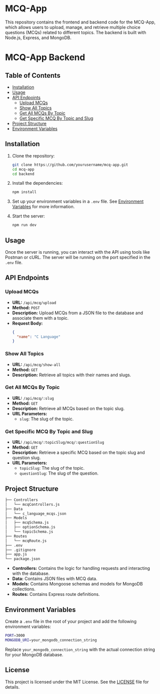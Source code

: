 # MCQ-App

This repository contains the frontend and backend code for the MCQ-App, which allows users to upload, manage, and retrieve multiple choice questions (MCQs) related to different topics. The backend is built with Node.js, Express, and MongoDB.

# MCQ-App Backend

## Table of Contents

- [Installation](#installation)
- [Usage](#usage)
- [API Endpoints](#api-endpoints)
  - [Upload MCQs](#upload-mcqs)
  - [Show All Topics](#show-all-topics)
  - [Get All MCQs By Topic](#get-all-mcqs-by-topic)
  - [Get Specific MCQ By Topic and Slug](#get-specific-mcq-by-topic-and-slug)
- [Project Structure](#project-structure)
- [Environment Variables](#environment-variables)

## Installation

1. Clone the repository:
   ```bash
   git clone https://github.com/yourusername/mcq-app.git
   cd mcq-app
   cd backend
   ```
2. Install the dependencies:

   ```bash
   npm install
   ```

3. Set up your environment variables in a `.env` file. See [Environment Variables](#environment-variables) for more information.

4. Start the server:

   ```bash
   npm run dev
   ```

## Usage

Once the server is running, you can interact with the API using tools like Postman or cURL. The server will be running on the port specified in the `.env` file.

## API Endpoints

### Upload MCQs

- **URL:** `/api/mcq/upload`
- **Method:** `POST`
- **Description:** Upload MCQs from a JSON file to the database and associate them with a topic.
- **Request Body:**
  ```json
  {
    "name": "C Language"
  }
  ```

### Show All Topics

- **URL:** `/api/mcq/show-all`
- **Method:** `GET`
- **Description:** Retrieve all topics with their names and slugs.

### Get All MCQs By Topic

- **URL:** `/api/mcq/:slug`
- **Method:** `GET`
- **Description:** Retrieve all MCQs based on the topic slug.
- **URL Parameters:**
  - `slug`: The slug of the topic.

### Get Specific MCQ By Topic and Slug

- **URL:** `/api/mcq/:topicSlug/mcq/:questionSlug`
- **Method:** `GET`
- **Description:** Retrieve a specific MCQ based on the topic slug and question slug.
- **URL Parameters:**
  - `topicSlug`: The slug of the topic.
  - `questionSlug`: The slug of the question.

## Project Structure

```bash
├── Controllers
│   └── mcqControllers.js
├── Data
│   └── c_language_mcqs.json
├── Models
│   ├── mcqSchema.js
│   ├── optionSchema.js
│   └── topicSchema.js
├── Routes
│   └── mcqRoute.js
├── .env
├── .gitignore
├── app.js
└── package.json
```

- **Controllers:** Contains the logic for handling requests and interacting with the database.
- **Data:** Contains JSON files with MCQ data.
- **Models:** Contains Mongoose schemas and models for MongoDB collections.
- **Routes:** Contains Express route definitions.

## Environment Variables

Create a `.env` file in the root of your project and add the following environment variables:

```bash
PORT=3000
MONGODB_URI=your_mongodb_connection_string
```

Replace `your_mongodb_connection_string` with the actual connection string for your MongoDB database.

## License

This project is licensed under the MIT License. See the [LICENSE](LICENSE.md) file for details.

